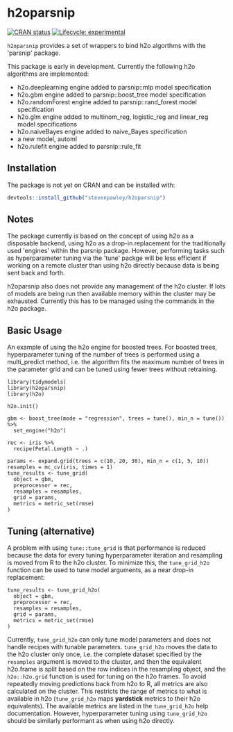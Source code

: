 # h2oparsnip

<!-- badges: start -->
[![CRAN status](https://www.r-pkg.org/badges/version/h2oparsnip)](https://CRAN.R-project.org/package=h2oparsnip)
[![Lifecycle: experimental](https://img.shields.io/badge/lifecycle-experimental-orange.svg)](https://www.tidyverse.org/lifecycle/#experimental)
<!-- badges: end -->

```h2oparsnip``` provides a set of wrappers to bind h2o algorthms with the
'parsnip' package.

This package is early in development. Currently the following h2o algorithms
are implemented:

- h2o.deeplearning engine added to parsnip::mlp model specification
- h2o.gbm engine added to parsnip::boost_tree model specification
- h2o.randomForest engine added to parsnip::rand_forest model specification
- h2o.glm engine added to multinom_reg, logistic_reg and linear_reg model
specifications
- h2o.naiveBayes engine added to naive_Bayes specification
- a new model, automl
- h2o.rulefit engine added to parsnip::rule_fit

## Installation

The package is not yet on CRAN and can be installed with:

``` r
devtools::install_github("stevenpawley/h2oparsnip")
```

## Notes

The package currently is based on the concept of using h2o as a disposable backend, using h2o as a drop-in replacement for the traditionally used 'engines' within the parsnip package. However, performing tasks such as hyperparameter tuning via the 'tune' packge will be less efficient if working on a remote cluster than using h2o directly because data is being sent back and forth.

h2oparsnip also does not provide any management of the h2o cluster. If lots of models are being run then available memory within the cluster may be exhausted. Currently this has to be managed using the commands in the h2o package.

## Basic Usage

An example of using the h2o engine for boosted trees. For boosted trees, hyperparameter tuning of the number of trees is performed using a multi_predict method, i.e. the algorithm fits the maximum number of trees in the parameter grid and can be tuned using fewer trees without retraining.

```
library(tidymodels)
library(h2oparsnip)
library(h2o)

h2o.init()

gbm <- boost_tree(mode = "regression", trees = tune(), min_n = tune()) %>%
  set_engine("h2o")

rec <- iris %>%
  recipe(Petal.Length ~ .)

params <- expand.grid(trees = c(10, 20, 30), min_n = c(1, 5, 10))
resamples = mc_cv(iris, times = 1)
tune_results <- tune_grid(
  object = gbm,
  preprocessor = rec,
  resamples = resamples,
  grid = params,
  metrics = metric_set(rmse)
)
```

## Tuning (alternative)

A problem with using `tune::tune_grid` is that performance is reduced because the data for every tuning hyperparameter iteration and resampling is moved from R to the h2o cluster. To minimize this, the `tune_grid_h2o` function can be used to tune model arguments, as a near drop-in replacement:

```
tune_results <- tune_grid_h2o(
  object = gbm,
  preprocessor = rec,
  resamples = resamples,
  grid = params,
  metrics = metric_set(rmse)
)
```

Currently, `tune_grid_h2o` can only tune model parameters and does not handle recipes with tunable parameters. `tune_grid_h2o` moves the data to the h2o cluster only once, i.e. the complete dataset specified by the `resamples` argument is moved to the cluster, and then the equivalent h2o.frame is split based on the row indices in the resampling object, and the `h2o::h2o.grid` function is used for tuning on the h2o frames. To avoid repeatedly moving predictions back from h2o to R, all metrics are also calculated on the cluster. This restricts the range of metrics to what is available in h2o (`tune_grid_h2o` maps **yardstick** metrics to their h2o equivalents). The available metrics are listed in the `tune_grid_h2o` help documentation. However, hyperparameter tuning using `tune_grid_h2o` should be similarly performant as when using h2o directly.

